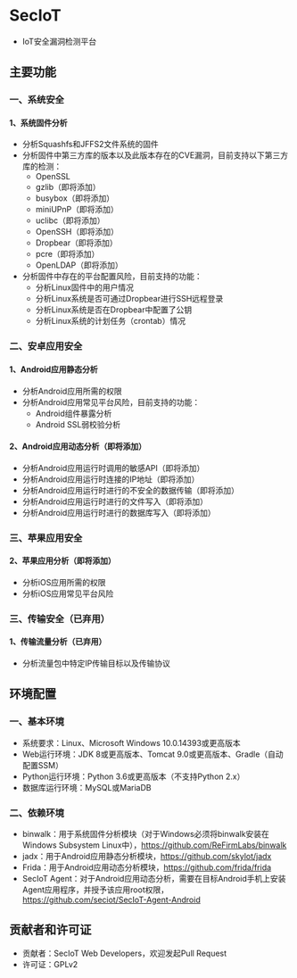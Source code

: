 # SecIoT
- IoT安全漏洞检测平台

## 主要功能
### 一、系统安全
#### 1、系统固件分析
- 分析Squashfs和JFFS2文件系统的固件
- 分析固件中第三方库的版本以及此版本存在的CVE漏洞，目前支持以下第三方库的检测：
    - OpenSSL
    - gzlib（即将添加）
    - busybox（即将添加）
    - miniUPnP（即将添加）
    - uclibc（即将添加）
    - OpenSSH（即将添加）
    - Dropbear（即将添加）
    - pcre（即将添加）
    - OpenLDAP（即将添加）
- 分析固件中存在的平台配置风险，目前支持的功能：
    - 分析Linux固件中的用户情况
    - 分析Linux系统是否可通过Dropbear进行SSH远程登录
    - 分析Linux系统是否在Dropbear中配置了公钥
    - 分析Linux系统的计划任务（crontab）情况

### 二、安卓应用安全
#### 1、Android应用静态分析
- 分析Android应用所需的权限
- 分析Android应用常见平台风险，目前支持的功能：
    - Android组件暴露分析
    - Android SSL弱校验分析

#### 2、Android应用动态分析（即将添加）
- 分析Android应用运行时调用的敏感API（即将添加）
- 分析Android应用运行时连接的IP地址（即将添加）
- 分析Android应用运行时进行的不安全的数据传输（即将添加）
- 分析Android应用运行时进行的文件写入（即将添加）
- 分析Android应用运行时进行的数据库写入（即将添加）

### 三、苹果应用安全
#### 2、苹果应用分析（即将添加）
- 分析iOS应用所需的权限
- 分析iOS应用常见平台风险

### 三、传输安全（已弃用）
#### 1、传输流量分析（已弃用）
- 分析流量包中特定IP传输目标以及传输协议

## 环境配置
### 一、基本环境
- 系统要求：Linux、Microsoft Windows 10.0.14393或更高版本
- Web运行环境：JDK 8或更高版本、Tomcat 9.0或更高版本、Gradle（自动配置SSM）
- Python运行环境：Python 3.6或更高版本（不支持Python 2.x）
- 数据库运行环境：MySQL或MariaDB

### 二、依赖环境
- binwalk：用于系统固件分析模块（对于Windows必须将binwalk安装在Windows Subsystem Linux中），https://github.com/ReFirmLabs/binwalk
- jadx：用于Android应用静态分析模块，https://github.com/skylot/jadx
- Frida：用于Android应用动态分析模块，https://github.com/frida/frida
- SecIoT Agent：对于Android应用动态分析，需要在目标Android手机上安装Agent应用程序，并授予该应用root权限，https://github.com/seciot/SecIoT-Agent-Android

## 贡献者和许可证
- 贡献者：SecIoT Web Developers，欢迎发起Pull Request
- 许可证：GPLv2
